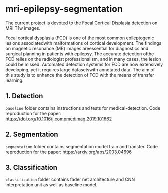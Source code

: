 # mri-epilepsy-segmentation


The current project is devoted to the Focal Cortical Displasia detection on MRI T1w images.

Focal cortical dysplasia (FCD) is one of the most common epileptogenic lesions associatedwith malformations of cortical development. The findings on magnetic resonance (MR) images areessential for diagnostics and surgical planning in patients with epilepsy. The accurate detection ofthe FCD relies on the radiologist professionalism, and in many cases, the lesion could be missed. Automated detection systems for FCD are now extensively developing, yet it requires large datasetswith annotated data.  The aim of this study is to enhance the detection of FCD with the means of transfer learning.

## 1. Detection

`baseline` folder contains instructions and tests for medical-detection. 
Code reproduction for the paper: https://doi.org/10.1016/j.compmedimag.2019.101662

## 2. Segmentation

`segmentation` folder contains segmentation model train and transfer.
Code reproduction for the paper: https://arxiv.org/abs/2003.04696

## 3. Classification

`classification` folder contains fader net architecture and CNN interpretation unit as well as baseline model.
